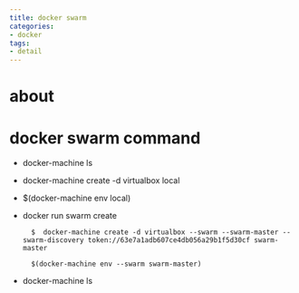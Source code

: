 ```yaml
---
title: docker swarm
categories:
- docker
tags:
- detail
---
```


# about 

# docker swarm command

- docker-machine ls

- docker-machine create -d virtualbox local

- $(docker-machine env local) 

- docker run swarm create

        $  docker-machine create -d virtualbox --swarm --swarm-master --swarm-discovery token://63e7a1adb607ce4db056a29b1f5d30cf swarm-master 

        $(docker-machine env --swarm swarm-master)

- docker-machine ls
